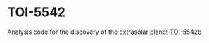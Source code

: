 # TOI-5542
Analysis code for the discovery of the extrasolar planet [TOI-5542b](https://ui.adsabs.harvard.edu/abs/2022arXiv220914830G/abstract)
